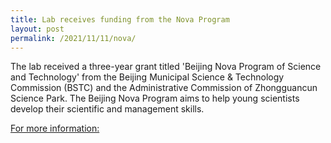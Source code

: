 ```yaml
---
title: Lab receives funding from the Nova Program
layout: post
permalink: /2021/11/11/nova/
---
```


The lab received a three-year grant titled 'Beijing Nova Program of Science and Technology' from the Beijing Municipal Science & Technology Commission (BSTC) and the Administrative Commission of Zhongguancun Science Park. The Beijing Nova Program aims to help young scientists develop their scientific and management skills.

[For more information: ](http://kw.beijing.gov.cn/art/2021/11/11/art_736_616448.html)
